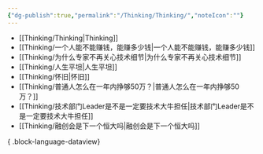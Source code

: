 ```yaml
---
{"dg-publish":true,"permalink":"/Thinking/Thinking/","noteIcon":""}
---
```



- [[Thinking/Thinking\|Thinking]]
- [[Thinking/一个人能不能赚钱，能赚多少钱\|一个人能不能赚钱，能赚多少钱]]
- [[Thinking/为什么专家不再关心技术细节\|为什么专家不再关心技术细节]]
- [[Thinking/人生平坦\|人生平坦]]
- [[Thinking/怀旧\|怀旧]]
- [[Thinking/普通人怎么在一年内挣够50万？\|普通人怎么在一年内挣够50万？]]
- [[Thinking/技术部门Leader是不是一定要技术大牛担任\|技术部门Leader是不是一定要技术大牛担任]]
- [[Thinking/融创会是下一个恒大吗\|融创会是下一个恒大吗]]

{ .block-language-dataview}
